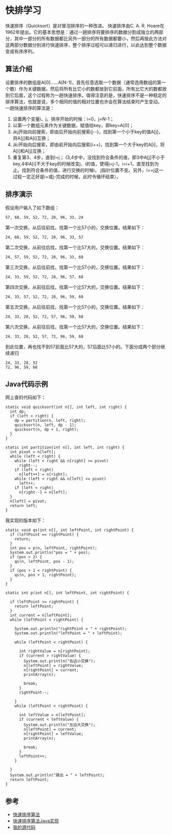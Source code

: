 # 快排学习


快速排序（Quicksort）是对冒泡排序的一种改进。
快速排序由C. A. R. Hoare在1962年提出。它的基本思想是：通过一趟排序将要排序的数据分割成独立的两部分，其中一部分的所有数据都比另外一部分的所有数据都要小，然后再按此方法对这两部分数据分别进行快速排序，整个排序过程可以递归进行，以此达到整个数据变成有序序列。


## 算法介绍

设要排序的数组是A[0]……A[N-1]，首先任意选取一个数据（通常选用数组的第一个数）作为关键数据，然后将所有比它小的数都放到它前面，所有比它大的数都放到它后面，这个过程称为一趟快速排序。值得注意的是，快速排序不是一种稳定的排序算法，也就是说，多个相同的值的相对位置也许会在算法结束时产生变动。
一趟快速排序的算法是：
1. 设置两个变量i、j，排序开始的时候：i=0，j=N-1；
2. 以第一个数组元素作为关键数据，赋值给key，即key=A[0]；
3. 从j开始向前搜索，即由后开始向前搜索(j--)，找到第一个小于key的值A[j]，将A[j]和A[i]互换；
4. 从i开始向后搜索，即由前开始向后搜索(i++)，找到第一个大于key的A[i]，将A[i]和A[j]互换；
5. 重复第3、4步，直到i=j； (3,4步中，没找到符合条件的值，即3中A[j]不小于key,4中A[i]不大于key的时候改变j、i的值，使得j=j-1，i=i+1，直至找到为止。找到符合条件的值，进行交换的时候i， j指针位置不变。另外，i==j这一过程一定正好是i+或j-完成的时候，此时令循环结束）。

## 排序演示

假设用户输入了如下数组：
```
57, 68, 59, 52, 72, 28, 96, 33, 24
```

第一次交换，从后往前找，找第一个比57小的，交换位置。结果如下：
```
24, 68, 59, 52, 72, 28, 96, 33, 57
```

第二次交换，从前往后找，找第一个比57大的，交换位置。结果如下：
```
24, 57, 59, 52, 72, 28, 96, 33, 68
```

第三次交换，从后往前找，找第一个比57小的，交换位置。结果如下：

```
24, 33, 59, 52, 72, 28, 96, 57, 68
```

第四次交换，从前往后找，找第一个比57大的，交换位置。结果如下：
```
24, 33, 57, 52, 72, 28, 96, 59, 68
```



第五次交换，从后往前找，找第一个比57小的，交换位置。结果如下：

```
24, 33, 28, 52, 72, 57, 96, 59, 68
```

第六次交换，从前往后找，找第一个比57大的，交换位置。结果如下：
```
24, 33, 28, 52, 57, 72, 96, 59, 68
```

到此位置，再也找不到57前面比57大的，57后面比57小的。下面分成两个部分继续递归

```
24, 33, 28, 52
72, 96, 59, 68
```




## Java代码示例

网上查的代码如下：
```
static void quicksort(int n[], int left, int right) {
  int dp;
  if (left < right) {
    dp = partition(n, left, right);
    quicksort(n, left, dp - 1);
    quicksort(n, dp + 1, right);
  }
}

static int partition(int n[], int left, int right) {
  int pivot = n[left];
  while (left < right) {
    while (left < right && n[right] >= pivot)
      right--;
    if (left < right)
      n[left++] = n[right];
    while (left < right && n[left] <= pivot)
      left++;
    if (left < right)
      n[right--] = n[left];
  }
  n[left] = pivot;
  return left;
}
```


我实现的版本如下：

```
static void qs(int n[], int leftPoint, int rightPoint) {
  if (leftPoint == rightPoint) {
    return;
  }
  int pos = p(n, leftPoint, rightPoint);
  System.out.println("pos = " + pos);
  if (pos > 2) {
    qs(n, leftPoint, pos - 1);
  }
  if (pos + 1 < rightPoint) {
    qs(n, pos + 1, rightPoint);
  }
}

static int p(int n[], int leftPoint, int rightPoint) {

  if (leftPoint >= rightPoint) {
    return leftPoint;
  }
  int current = n[leftPoint];
  while (leftPoint < rightPoint) {

    System.out.println("rightPoint = " + rightPoint);
    System.out.println("leftPoint = " + leftPoint);

    while (leftPoint < rightPoint) {

      int rightValue = n[rightPoint];
      if (current > rightValue) {
        System.out.println("右边小交换");
        n[leftPoint] = rightValue;
        n[rightPoint] = current;
        printArray(n);

        break;
      }
      rightPoint--;

    }
    while (leftPoint < rightPoint) {

      int leftValue = n[leftPoint];
      if (current < leftValue) {
        System.out.println("左边大交换");
        n[leftPoint] = current;
        n[rightPoint] = leftValue;
        printArray(n);

        break;
      }
      leftPoint++;
    }

  }
  System.out.println("跳出 = " + leftPoint);
  return leftPoint;
}

```

## 参考

- [快速排序算法](https://baike.baidu.com/item/快速排序算法)
- [快速排序算法Java实现](http://www.cnblogs.com/vanezkw/archive/2012/06/21/2557685.html)
- [我的源代码](https://github.com/wardensky/blogs/blob/master/00.source-code/blogs/algorithm/src/main/java/com/zch/blogs/algorithm/sort/QuickSortDemo.java)
